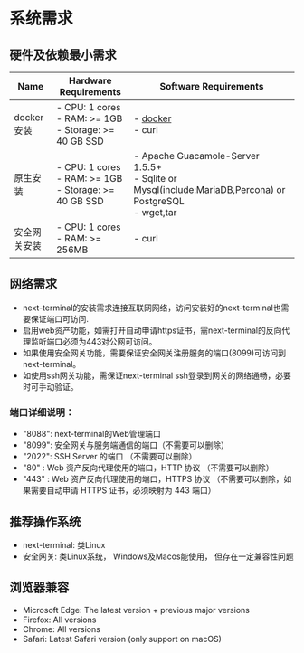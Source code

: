 # 系统需求
## 硬件及依赖最小需求
| Name                         | Hardware Requirements                                                                                                        | Software Requirements                                                                                     |
|------------------------------|------------------------------------------------------------------------------------------------------------------------------|-------------------------------------------------------------------------------------------------------|
| docker安装 | - CPU: 1 cores<br/> - RAM: >= 1GB <br/>- Storage: >= 40 GB SSD | - [docker](https://docs.docker.com/engine/install/ubuntu/) <br/>- curl                                                                                       |
| 原生安装    | - CPU: 1 cores <br/> - RAM: >= 1GB <br/>- Storage: >= 40 GB SSD | - Apache Guacamole-Server 1.5.5+  <br/>- Sqlite or Mysql(include:MariaDB,Percona) or PostgreSQL<br/>- wget,tar |
| 安全网关安装    | - CPU: 1 cores  <br/>- RAM: >= 256MB                                                                   | - curl                                                                                                |

## 网络需求
- next-terminal的安装需求连接互联网网络，访问安装好的next-terminal也需要保证端口可访问.
- 启用web资产功能，如需打开自动申请https证书，需next-terminal的反向代理监听端口必须为443对公网可访问。
- 如果使用安全网关功能，需要保证安全网关注册服务的端口(8099)可访问到next-terminal。
- 如使用ssh网关功能，需保证next-terminal ssh登录到网关的网络通畅，必要时可手动验证。
### 端口详细说明：
- "8088": next-terminal的Web管理端口
- "8099": 安全网关与服务端通信的端口（不需要可以删除）
- "2022": SSH Server 的端口 （不需要可以删除）
- "80"  : Web 资产反向代理使用的端口，HTTP 协议 （不需要可以删除）
- "443" : Web 资产反向代理使用的端口，HTTPS 协议 （不需要可以删除，如果需要自动申请 HTTPS 证书，必须映射为 443 端口）

## 推荐操作系统
- next-terminal: 类Linux
- 安全网关: 类Linux系统， Windows及Macos能使用， 但存在一定兼容性问题

## 浏览器兼容
- Microsoft Edge: The latest version + previous major versions
- Firefox: All versions
- Chrome: All versions
- Safari: Latest Safari version (only support on macOS)
